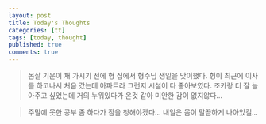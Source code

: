```yaml
---
layout: post
title: Today's Thoughts
categories: [tt]
tags: [today, thought]
published: true
comments: true
---
```


> 몸살 기운이 채 가시기 전에 형 집에서 형수님 생일을 맞이했다.
> 형이 최근에 이사를 하고나서 처음 갔는데 아파트라 그런지 시설이 다 좋아보였다.
> 조카랑 더 잘 놀아주고 싶었는데 거의 누워있다가 온것 같아 미안한 감이 없지않다...

> 주말에 못한 공부 좀 하다가 잠을 청해야겠다...
> 내일은 몸이 말끔하게 나아있길...